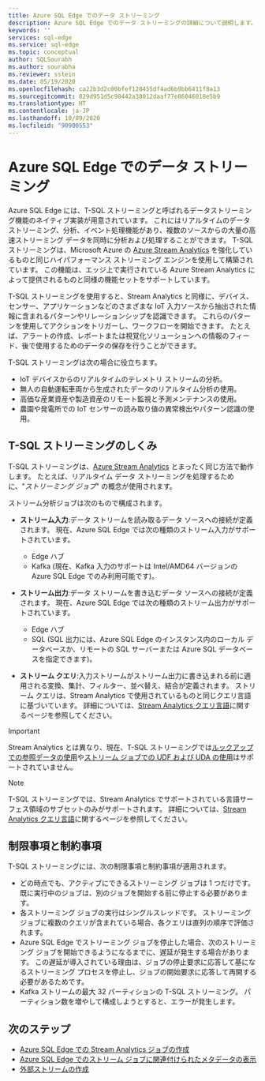 ```yaml
---
title: Azure SQL Edge でのデータ ストリーミング
description: Azure SQL Edge でのデータ ストリーミングの詳細について説明します。
keywords: ''
services: sql-edge
ms.service: sql-edge
ms.topic: conceptual
author: SQLSourabh
ms.author: sourabha
ms.reviewer: sstein
ms.date: 05/19/2020
ms.openlocfilehash: ca22b3d2c00bfef128455df4ad6b9bb6411f8a13
ms.sourcegitcommit: 829d951d5c90442a38012daaf77e86046018e5b9
ms.translationtype: HT
ms.contentlocale: ja-JP
ms.lasthandoff: 10/09/2020
ms.locfileid: "90900553"
---
```

# <a name="data-streaming-in-azure-sql-edge"></a>Azure SQL Edge でのデータ ストリーミング

Azure SQL Edge には、T-SQL ストリーミングと呼ばれるデータストリーミング機能のネイティブ実装が用意されています。 これにはリアルタイムのデータ ストリーミング、分析、イベント処理機能があり、複数のソースからの大量の高速ストリーミング データを同時に分析および処理することができます。 T-SQL ストリーミングは、Microsoft Azure の [Azure Stream Analytics](https://docs.microsoft.com/azure/stream-analytics/stream-analytics-introduction) を強化しているものと同じハイパフォーマンス ストリーミング エンジンを使用して構築されています。 この機能は、エッジ上で実行されている Azure Stream Analytics によって提供されるものと同様の機能セットをサポートしています。

T-SQL ストリーミングを使用すると、Stream Analytics と同様に、デバイス、センサー、アプリケーションなどのさまざまな IoT 入力ソースから抽出された情報に含まれるパターンやリレーションシップを認識できます。 これらのパターンを使用してアクションをトリガーし、ワークフローを開始できます。 たとえば、アラートの作成、レポートまたは視覚化ソリューションへの情報のフィード、後で使用するためのデータの保存を行うことができます。 

T-SQL ストリーミングは次の場合に役立ちます。

* IoT デバイスからのリアルタイムのテレメトリ ストリームの分析。
* 無人の自動運転車両から生成されたデータのリアルタイム分析の使用。
* 高価な産業資産や製造資産のリモート監視と予測メンテナンスの使用。
* 農園や発電所での IoT センサーの読み取り値の異常検出やパターン認識の使用。

## <a name="how-does-t-sql-streaming-work"></a>T-SQL ストリーミングのしくみ

T-SQL ストリーミングは、[Azure Stream Analytics](https://docs.microsoft.com/azure/stream-analytics/stream-analytics-introduction#how-does-stream-analytics-work) とまったく同じ方法で動作します。 たとえば、リアルタイム データ ストリーミングを処理するために、"*ストリーミング ジョブ*" の概念が使用されます。 

ストリーム分析ジョブは次のもので構成されます。

- **ストリーム入力**:データ ストリームを読み取るデータ ソースへの接続が定義されます。 現在、Azure SQL Edge では次の種類のストリーム入力がサポートされています。
    - Edge ハブ
    - Kafka (現在、Kafka 入力のサポートは Intel/AMD64 バージョンの Azure SQL Edge でのみ利用可能です)。

- **ストリーム出力**:データ ストリームを書き込むデータ ソースへの接続が定義されます。 現在、Azure SQL Edge では次の種類のストリーム出力がサポートされています。
    - Edge ハブ
    - SQL (SQL 出力には、Azure SQL Edge のインスタンス内のローカル データベースか、リモートの SQL サーバーまたは Azure SQL データベースを指定できます)。 

- **ストリーム クエリ**:入力ストリームがストリーム出力に書き込まれる前に適用される変換、集計、フィルター、並べ替え、結合が定義されます。 ストリーム クエリは、Stream Analytics で使用されているものと同じクエリ言語に基づいています。 詳細については、[Stream Analytics クエリ言語](https://docs.microsoft.com/stream-analytics-query/stream-analytics-query-language-reference?)に関するページを参照してください。

> [!IMPORTANT]
> Stream Analytics とは異なり、現在、T-SQL ストリーミングでは[ルックアップでの参照データの使用](https://docs.microsoft.com/azure/stream-analytics/stream-analytics-use-reference-data)や[ストリーム ジョブでの UDF および UDA の使用](https://docs.microsoft.com/azure/stream-analytics/streaming-technologies#you-want-to-write-udfs-udas-and-custom-deserializers-in-a-language-other-than-javascript-or-c)はサポートされていません。

> [!NOTE]
> T-SQL ストリーミングでは、Stream Analytics でサポートされている言語サーフェス領域のサブセットのみがサポートされます。 詳細については、[Stream Analytics クエリ言語](https://docs.microsoft.com/stream-analytics-query/stream-analytics-query-language-reference?)に関するページを参照してください。

## <a name="limitations-and-restrictions"></a>制限事項と制約事項

T-SQL ストリーミングには、次の制限事項と制約事項が適用されます。 

- どの時点でも、アクティブにできるストリーミング ジョブは 1 つだけです。 既に実行中のジョブは、別のジョブを開始する前に停止する必要があります。
- 各ストリーミング ジョブの実行はシングルスレッドです。 ストリーミング ジョブに複数のクエリが含まれている場合、各クエリは直列の順序で評価されます。
- Azure SQL Edge でストリーミング ジョブを停止した場合、次のストリーミング ジョブを開始できるようになるまでに、遅延が発生する場合があります。 この遅延が導入されている理由は、ジョブの停止要求に応答して基になるストリーミング プロセスを停止し、ジョブの開始要求に応答して再開する必要があるためです。 
- Kafka ストリームの最大 32 パーティションの T-SQL ストリーミング。 パーティション数を増やして構成しようとすると、エラーが発生します。 

## <a name="next-steps"></a>次のステップ

- [Azure SQL Edge での Stream Analytics ジョブの作成](create-stream-analytics-job.md)
- [Azure SQL Edge でのストリーム ジョブに関連付けられたメタデータの表示](streaming-catalog-views.md)
- [外部ストリームの作成](create-external-stream-transact-sql.md)
